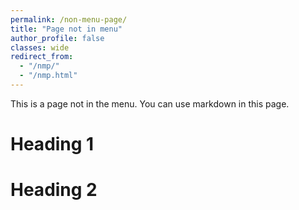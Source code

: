 ```yaml
---
permalink: /non-menu-page/
title: "Page not in menu"
author_profile: false
classes: wide
redirect_from: 
  - "/nmp/"
  - "/nmp.html"
---
```


This is a page not in the menu. You can use markdown in this page.

Heading 1
======

Heading 2
======
